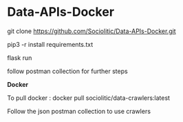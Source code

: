 # Data-APIs-Docker

git clone https://github.com/Sociolitic/Data-APIs-Docker.git

pip3 -r install requirements.txt

flask run

follow postman collection for further steps


**Docker**


To pull docker : docker pull sociolitic/data-crawlers:latest

Follow the json postman collection to use crawlers

